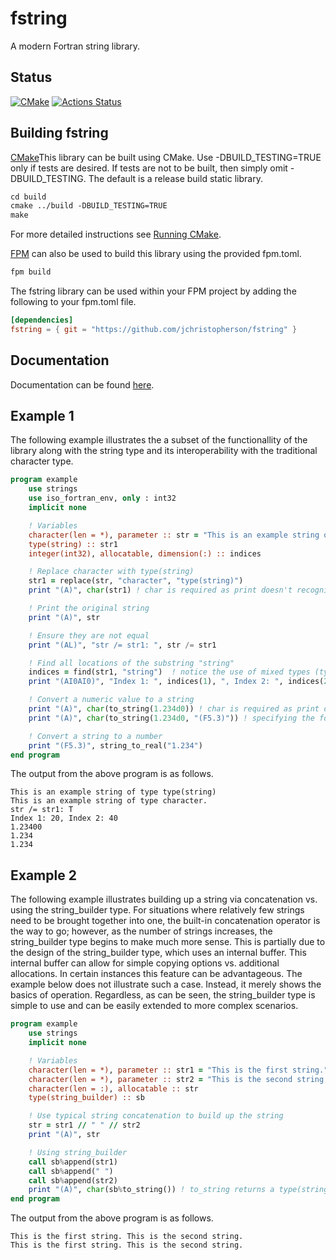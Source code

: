 # fstring
A modern Fortran string library.

## Status
[![CMake](https://github.com/jchristopherson/fstring/actions/workflows/cmake.yml/badge.svg)](https://github.com/jchristopherson/fstring/actions/workflows/cmake.yml)
[![Actions Status](https://github.com/jchristopherson/fstring/workflows/fpm/badge.svg)](https://github.com/jchristopherson/fstring/actions)

## Building fstring
[CMake](https://cmake.org/)This library can be built using CMake.  Use -DBUILD_TESTING=TRUE only if tests are desired.  If tests are not to be built, then simply omit -DBUILD_TESTING.  The default is a release build static library.
```txt
cd build
cmake ../build -DBUILD_TESTING=TRUE
make
```
For more detailed instructions see [Running CMake](https://cmake.org/runningcmake/).

[FPM](https://github.com/fortran-lang/fpm) can also be used to build this library using the provided fpm.toml.
```txt
fpm build
```
The fstring library can be used within your FPM project by adding the following to your fpm.toml file.
```toml
[dependencies]
fstring = { git = "https://github.com/jchristopherson/fstring" }
```

## Documentation
Documentation can be found [here](https://jchristopherson.github.io/fstring/).

## Example 1
The following example illustrates the a subset of the functionallity of the library along with the string type and its interoperability with the traditional character type.
```fortran
program example
    use strings
    use iso_fortran_env, only : int32
    implicit none

    ! Variables
    character(len = *), parameter :: str = "This is an example string of type character."
    type(string) :: str1
    integer(int32), allocatable, dimension(:) :: indices

    ! Replace character with type(string)
    str1 = replace(str, "character", "type(string)")
    print "(A)", char(str1) ! char is required as print doesn't recognize type(string)

    ! Print the original string
    print "(A)", str

    ! Ensure they are not equal
    print "(AL)", "str /= str1: ", str /= str1

    ! Find all locations of the substring "string"
    indices = find(str1, "string")  ! notice the use of mixed types (type(string) & character)
    print "(AI0AI0)", "Index 1: ", indices(1), ", Index 2: ", indices(2)

    ! Convert a numeric value to a string
    print "(A)", char(to_string(1.234d0)) ! char is required as print doesn't recognize type(string)
    print "(A)", char(to_string(1.234d0, "(F5.3)")) ! specifying the format

    ! Convert a string to a number
    print "(F5.3)", string_to_real("1.234")
end program
```
The output from the above program is as follows.
```text
This is an example string of type type(string)
This is an example string of type character.
str /= str1: T
Index 1: 20, Index 2: 40
1.23400
1.234
1.234
```

## Example 2
The following example illustrates building up a string via concatenation vs. using the string_builder type.  For situations where relatively few strings need to be brought together into one, the built-in concatenation operator is the way to go; however, as the number of strings increases, the string_builder type begins to make much more sense.  This is partially due to the design of the string_builder type, which uses an internal buffer.  This internal buffer can allow for simple copying options vs. additional allocations.  In certain instances this feature can be advantageous.  The example below does not illustrate such a case.  Instead, it merely shows the basics of operation.  Regardless, as can be seen, the string_builder type is simple to use and can be easily extended to more complex scenarios.
```fortran
program example
    use strings
    implicit none

    ! Variables
    character(len = *), parameter :: str1 = "This is the first string."
    character(len = *), parameter :: str2 = "This is the second string."
    character(len = :), allocatable :: str
    type(string_builder) :: sb

    ! Use typical string concatenation to build up the string
    str = str1 // " " // str2
    print "(A)", str

    ! Using string_builder
    call sb%append(str1)
    call sb%append(" ")
    call sb%append(str2)
    print "(A)", char(sb%to_string()) ! to_string returns a type(string) which needs to be converted to character by char for the print statement
end program
```
The output from the above program is as follows.
```text
This is the first string. This is the second string.
This is the first string. This is the second string.
```